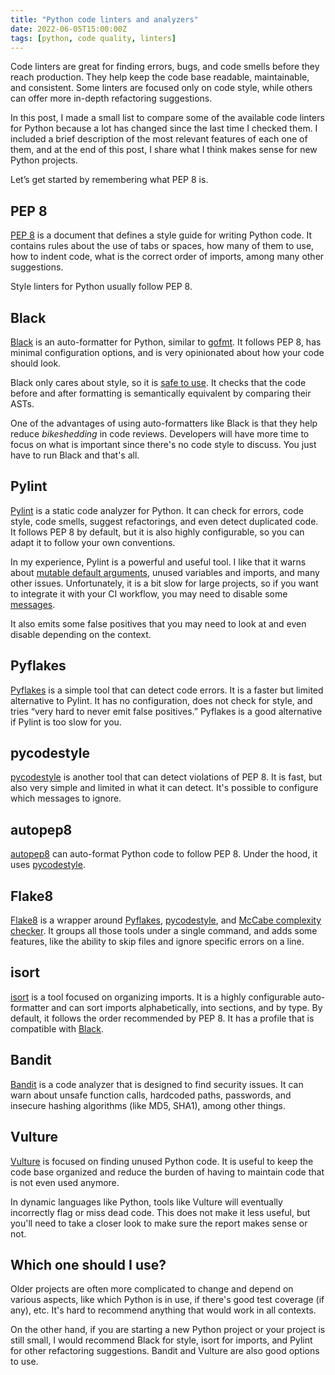 ```yaml
---
title: "Python code linters and analyzers"
date: 2022-06-05T15:00:00Z
tags: [python, code quality, linters]
---
```


Code linters are great for finding errors, bugs, and code smells before they
reach production. They help keep the code base readable, maintainable, and
consistent. Some linters are focused only on code style, while others can offer
more in-depth refactoring suggestions.

In this post, I made a small list to compare some of the available code linters
for Python because a lot has changed since the last time I checked them. I
included a brief description of the most relevant features of each one of them,
and at the end of this post, I share what I think makes sense for new Python
projects.

Let’s get started by remembering what PEP 8 is.

## PEP 8

[PEP 8] is a document that defines a style guide for writing Python code. It
contains rules about the use of tabs or spaces, how many of them to use, how to
indent code, what is the correct order of imports, among many other suggestions.

Style linters for Python usually follow PEP 8.

[PEP 8]: https://peps.python.org/pep-0008/

## Black

[Black] is an auto-formatter for Python, similar to [gofmt]. It follows PEP 8,
has minimal configuration options, and is very opinionated about how your code
should look.

Black only cares about style, so it is [safe to use][Black safety]. It checks
that the code before and after formatting is semantically equivalent by
comparing their ASTs.

One of the advantages of using auto-formatters like Black is that they help
reduce _bikeshedding_ in code reviews. Developers will have more time to focus
on what is important since there's no code style to discuss. You just have to
run Black and that's all.

[Black]: https://github.com/psf/black
[Black safety]: https://black.readthedocs.io/en/stable/the_black_code_style/current_style.html#ast-before-and-after-formatting
[gofmt]: https://pkg.go.dev/cmd/gofmt

## Pylint

[Pylint] is a static code analyzer for Python. It can check for errors, code
style, code smells, suggest refactorings, and even detect duplicated code. It
follows PEP 8 by default, but it is also highly configurable, so you can adapt
it to follow your own conventions.

In my experience, Pylint is a powerful and useful tool. I like that it warns
about [mutable default arguments][Python mutable default arguments], unused
variables and imports, and many other issues. Unfortunately, it is a bit slow
for large projects, so if you want to integrate it with your CI workflow, you
may need to disable some [messages][Pylint messages].

It also emits some false positives that you may need to look at and even disable
depending on the context.

[Pylint]: https://github.com/PyCQA/pylint
[Pylint messages]: https://pylint.pycqa.org/en/latest/user_guide/messages/index.html
[Python mutable default arguments]: https://github.com/satwikkansal/wtfpython#-beware-of-default-mutable-arguments

## Pyflakes

[Pyflakes] is a simple tool that can detect code errors. It is a faster but
limited alternative to Pylint. It has no configuration, does not check for
style, and tries “very hard to never emit false positives.” Pyflakes is a good
alternative if Pylint is too slow for you.

[Pyflakes]: https://github.com/PyCQA/pyflakes

## pycodestyle

[pycodestyle] is another tool that can detect violations of PEP 8. It is fast, but
also very simple and limited in what it can detect. It's possible to configure
which messages to ignore.

[pycodestyle]: https://github.com/PyCQA/pycodestyle

## autopep8

[autopep8] can auto-format Python code to follow PEP 8. Under the hood, it uses
[pycodestyle].

[autopep8]: https://github.com/hhatto/autopep8

## Flake8

[Flake8] is a wrapper around [Pyflakes], [pycodestyle], and [McCabe complexity
checker]. It groups all those tools under a single command, and adds some
features, like the ability to skip files and ignore specific errors on a line.

[Flake8]: https://github.com/PyCQA/flake8
[McCabe complexity checker]: https://github.com/PyCQA/mccabe

## isort

[isort] is a tool focused on organizing imports. It is a highly configurable
auto-formatter and can sort imports alphabetically, into sections, and by type.
By default, it follows the order recommended by PEP 8. It has a profile that is
compatible with [Black].

[isort]: https://github.com/PyCQA/isort

## Bandit

[Bandit] is a code analyzer that is designed to find security issues. It can warn
about unsafe function calls, hardcoded paths, passwords, and insecure hashing
algorithms (like MD5, SHA1), among other things.

[Bandit]: https://github.com/PyCQA/bandit

## Vulture

[Vulture] is focused on finding unused Python code. It is useful to keep the
code base organized and reduce the burden of having to maintain code that is not
even used anymore.

In dynamic languages like Python, tools like Vulture will eventually incorrectly
flag or miss dead code. This does not make it less useful, but you'll need to
take a closer look to make sure the report makes sense or not.

[Vulture]: https://github.com/jendrikseipp/vulture

## Which one should I use?

Older projects are often more complicated to change and depend on various
aspects, like which Python is in use, if there's good test coverage (if any),
etc. It's hard to recommend anything that would work in all contexts.

On the other hand, if you are starting a new Python project or your project is
still small, I would recommend Black for style, isort for imports, and Pylint
for other refactoring suggestions. Bandit and Vulture are also good options to
use.

